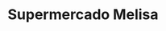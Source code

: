 ---
title: "Supermercado Melisa"
url: /ciudad-autonoma-de-buenos-aires/supermercado-melisa/
shop: supermercado
---